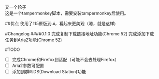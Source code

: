 又一个轮子<br>
这是一个tampermonkey脚本，需要安装tampermonkey后使用。

##优点
使用了115原版到ui，看起来更美观（嗯，就是这样)

#Changelog
####0.1.0
完成复制下载链接地址功能(Chrome 52)
完成添加下载任务到Aria2功能(Chrome 52)

#TODO
- [ ] 完成Chrome和Firefox到适配（可能不会去处理Firefox）
- [ ] Aria2参数可配置
- [ ] 添加到群晖DS(Download Station)功能
